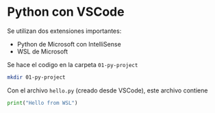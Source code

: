 # Python con VSCode

Se utilizan dos extensiones importantes:

- Python de Microsoft con IntelliSense
- WSL de Microsoft

Se hace el codigo en la carpeta `01-py-project`

```sh
mkdir 01-py-project
```

Con el archivo `hello.py` (creado desde VSCode), este archivo contiene

```python
print("Hello from WSL")
```

